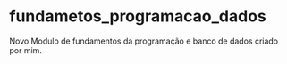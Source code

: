 # fundametos_programacao_dados
Novo Modulo de fundamentos da programação e banco de dados criado por mim.
